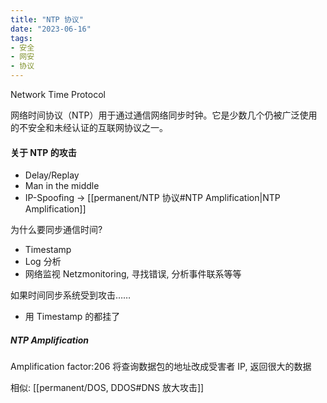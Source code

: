 ```yaml
---
title: "NTP 协议"
date: "2023-06-16"
tags:
- 安全
- 网安
- 协议
---
```


Network Time Protocol

网络时间协议（NTP）用于通过通信网络同步时钟。它是少数几个仍被广泛使用的不安全和未经认证的互联网协议之一。




#### 关于 NTP 的攻击
- Delay/Replay
- Man in the middle
- IP-Spoofing -> [[permanent/NTP 协议#NTP Amplification|NTP Amplification]]

为什么要同步通信时间?
- Timestamp
- Log 分析
- 网络监视 Netzmonitoring, 寻找错误, 分析事件联系等等

如果时间同步系统受到攻击……
- 用 Timestamp 的都挂了

##### NTP Amplification
Amplification factor:206
将查询数据包的地址改成受害者 IP, 返回很大的数据

相似: [[permanent/DOS, DDOS#DNS 放大攻击]]